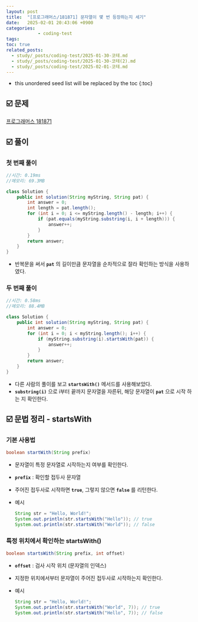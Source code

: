 ```yaml
---
layout: post
title:  "[프로그래머스/181871] 문자열이 몇 번 등장하는지 세기"
date:   2025-02-01 20:43:06 +0900
categories: 
            - coding-test
tags:        
toc: true
related_posts:
  - study/_posts/coding-test/2025-01-30-코테.md
  - study/_posts/coding-test/2025-01-30-코테(2).md
  - study/_posts/coding-test/2025-02-01-코테.md
---
```

* this unordered seed list will be replaced by the toc
{:toc}

## ☑️ 문제

[프로그래머스 181871](https://school.programmers.co.kr/learn/courses/30/lessons/181871)

## ☑️ 풀이

### 첫 번째 풀이

```java
//시간: 0.19ms
//메모리: 69.3MB

class Solution {
    public int solution(String myString, String pat) {
        int answer = 0;
        int length = pat.length();
        for (int i = 0; i <= myString.length() - length; i++) {
            if (pat.equals(myString.substring(i, i + length))) {
                answer++;
            }
        }
        return answer;
    }
}
```

- 반복문을 써서 **`pat`** 의 길이만큼 문자열을 순차적으로 잘라 확인하는 방식을 사용하였다.

### 두 번째 풀이

```java
//시간: 0.58ms
//메모리: 88.4MB

class Solution {
    public int solution(String myString, String pat) {
        int answer = 0;
        for (int i = 0; i < myString.length(); i++) {
            if (myString.substring(i).startsWith(pat)) {
                answer++;
            }
        }
        return answer;
    }
}
```

- 다른 사람의 풀이를 보고 **`startsWith()`** 메서드를 사용해보았다.
- **`substring(i)`** 으로 i부터 끝까지 문자열을 자른뒤, 해당 문자열이 **`pat`** 으로 시작 하는 지 확인한다.

## ☑️ 문법 정리 - startsWith

### 기본 사용법

```java
boolean startWith(String prefix)
```

- 문자열이 특정 문자열로 시작하는지 여부를 확인한다.
- **`prefix`** : 확인할 접두사 문자열
- 주어진 접두사로 시작하면 **`true`**, 그렇지 않으면 **`false`** 를 리턴한다.
- 예시
    
    ```java
    String str = "Hello, World!";
    System.out.println(str.startsWith("Hello")); // true
    System.out.println(str.startsWith("World")); // false
    ```
    

### 특정 위치에서 확인하는 startsWith()

```java
boolean startsWith(String prefix, int offset)
```

- **`offset`** : 검사 시작 위치 (문자열의 인덱스)
- 지정한 위치에서부터 문자열이 주어진 접두사로 시작하는지 확인한다.
- 예시
    
    ```java
    String str = "Hello, World!";
    System.out.println(str.startsWith("World", 7)); // true
    System.out.println(str.startsWith("Hello", 7)); // false
    ```